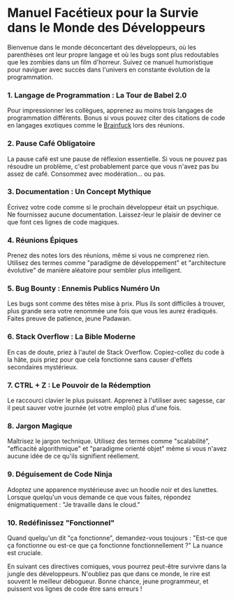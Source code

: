 # Manuel Facétieux pour la Survie dans le Monde des Développeurs

Bienvenue dans le monde déconcertant des développeurs, où les parenthèses ont leur propre langage et où les bugs sont plus redoutables que les zombies dans un film d'horreur. Suivez ce manuel humoristique pour naviguer avec succès dans l'univers en constante évolution de la programmation.

### 1. Langage de Programmation : La Tour de Babel 2.0

Pour impressionner les collègues, apprenez au moins trois langages de programmation différents. Bonus si vous pouvez citer des citations de code en langages exotiques comme le [Brainfuck](https://fr.wikipedia.org/wiki/Brainfuck) lors des réunions.

### 2. Pause Café Obligatoire

La pause café est une pause de réflexion essentielle. Si vous ne pouvez pas résoudre un problème, c'est probablement parce que vous n'avez pas bu assez de café. Consommez avec modération... ou pas.

### 3. Documentation : Un Concept Mythique

Écrivez votre code comme si le prochain développeur était un psychique. Ne fournissez aucune documentation. Laissez-leur le plaisir de deviner ce que font ces lignes de code magiques.

### 4. Réunions Épiques

Prenez des notes lors des réunions, même si vous ne comprenez rien. Utilisez des termes comme "paradigme de développement" et "architecture évolutive" de manière aléatoire pour sembler plus intelligent.

### 5. Bug Bounty : Ennemis Publics Numéro Un

Les bugs sont comme des têtes mise à prix. Plus ils sont difficiles à trouver, plus grande sera votre renommée une fois que vous les aurez éradiqués. Faites preuve de patience, jeune Padawan.

### 6. Stack Overflow : La Bible Moderne

En cas de doute, priez à l'autel de Stack Overflow. Copiez-collez du code à la hâte, puis priez pour que cela fonctionne sans causer d'effets secondaires mystérieux.

### 7. CTRL + Z : Le Pouvoir de la Rédemption

Le raccourci clavier le plus puissant. Apprenez à l'utiliser avec sagesse, car il peut sauver votre journée (et votre emploi) plus d'une fois.

### 8. Jargon Magique

Maîtrisez le jargon technique. Utilisez des termes comme "scalabilité", "efficacité algorithmique" et "paradigme orienté objet" même si vous n'avez aucune idée de ce qu'ils signifient réellement.

### 9. Déguisement de Code Ninja

Adoptez une apparence mystérieuse avec un hoodie noir et des lunettes. Lorsque quelqu'un vous demande ce que vous faites, répondez énigmatiquement : "Je travaille dans le cloud."

### 10. Redéfinissez "Fonctionnel"

Quand quelqu'un dit "ça fonctionne", demandez-vous toujours : "Est-ce que ça fonctionne ou est-ce que ça fonctionne fonctionnellement ?" La nuance est cruciale.

En suivant ces directives comiques, vous pourrez peut-être survivre dans la jungle des développeurs. N'oubliez pas que dans ce monde, le rire est souvent le meilleur débogueur. Bonne chance, jeune programmeur, et puissent vos lignes de code être sans erreurs !